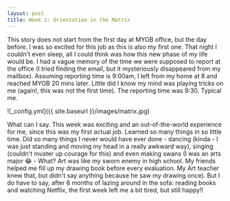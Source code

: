 ```yaml
---
layout: post
title: Week 1: Orientation in the Matrix
---
```


This story does not start from the first day at MYOB office, but the day before. I was so excited for this job as this is also my first one. That night I couldn't even sleep, all I could think was how this new phase of my life would be. I had a vague memory of the time we were supposed to report at the office (I tried finding the email, but it mysteriously disappeared from my mailbox). Assuming reporting time is 9:00am, I left from my home at 8 and reached MYOB 20 mins later. Little did I know my mind was playing tricks on me (again!, this was not the first time). The reporting time was 9:30. Typical me.

![_config.yml]({{ site.baseurl }}/images/matrix.jpg)

What can I say. This week was exciting and an out-of-the-world experience for me, since this was my first actual job. Learned so many things in so little time. Did so many things I never would have ever done - dancing (kinda - I was just standing and moving my head in a really awkward way), singing (couldn't muster up courage for this) and even making swans (I was an arts major 😂 - What? Art was like my sworn enemy in high school. My friends helped me fill up my drawing book before every evaluation. My Art teacher knew that, but didn't say anything because he saw my drawing once). But I do have to say, after 6 months of lazing around in the sofa: reading books and watching Netflix, the first week left me a bit tired, but still happy!!
